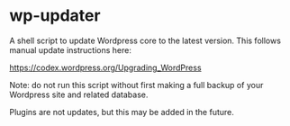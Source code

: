# wp-updater
A shell script to update Wordpress core to the latest version. This follows manual update instructions here:

https://codex.wordpress.org/Upgrading_WordPress

Note: do not run this script without first making a full backup of your Wordpress site and related database.

Plugins are not updates, but this may be added in the future.
